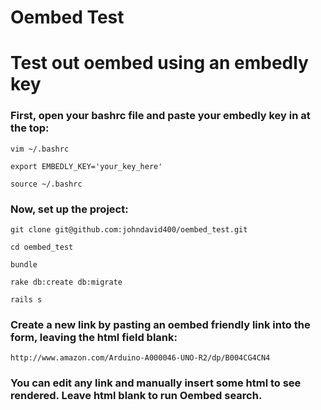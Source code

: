 Oembed Test
===========

# Test out oembed using an embedly key


### First, open your bashrc file and paste your embedly key in at the top:

    vim ~/.bashrc

    export EMBEDLY_KEY='your_key_here'

    source ~/.bashrc

### Now, set up the project:

    git clone git@github.com:johndavid400/oembed_test.git

    cd oembed_test

    bundle

    rake db:create db:migrate

    rails s

### Create a new link by pasting an oembed friendly link into the form, leaving the html field blank:

    http://www.amazon.com/Arduino-A000046-UNO-R2/dp/B004CG4CN4

### You can edit any link and manually insert some html to see rendered. Leave html blank to run Oembed search.

